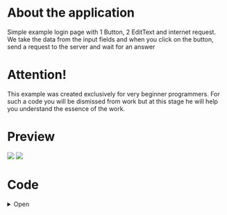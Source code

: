 # About the application
Simple example login page with 1 Button, 2 EditText and internet request. 
We take the data from the input fields and when you click on the button, send a request to the server and wait for an answer

# Attention! 
This example was created exclusively for very beginner programmers. For such a code you will be dismissed from work but at this stage he will help you understand the essence of the work.

# Preview
![](http://media.giphy.com/media/5b9xDSw5DBiGBGwRak/giphy.gif) ![](http://media.giphy.com/media/4VXZfmSXGJAiC3wsZb/giphy.gif)

# Code
<details><summary>Open</summary>
<p>

## Manifest
In the [`Manifest`](https://github.com/GssGuru/Login-Beginner/blob/master/app/src/main/AndroidManifest.xml) add only permission on the Internet. Read the comments in the code

## gradle
In the [`gradle`](https://github.com/GssGuru/Login-Beginner/blob/master/app/build.gradle) add only dependencies on the Internet. Read the comments in the code

## Aplication code
[`Aplication code`](https://github.com/gamestudiostandart/Newspaper/blob/master/app/src/main/AndroidManifest.xml) Change only Application Name

## Resources code
[`Res folder.`](https://github.com/GssGuru/Login-Beginner/tree/master/app/src/main/res) Change only Application Name

</p>
</details>

